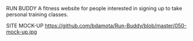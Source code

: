 RUN BUDDY 
A fitness website for people interested in signing up to take personal training classes.

SITE MOCK-UP 
https://github.com/bdamota/Run-Buddy/blob/master/050-mock-up.jpg



